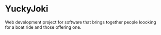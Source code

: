 # YuckyJoki
Web development project for software that brings together people loooking for a boat ride and those offering one.
